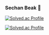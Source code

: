 ### Sechan Beak 🌈 
[![Solved.ac Profile](http://mazassumnida.wtf/api/mini/generate_badge?boj=sechan325)](https://solved.ac/sechan325)

[![Solved.ac Profile](http://mazassumnida.wtf/api/v2/generate_badge?boj=sechan325)](https://solved.ac/sechan325/)



